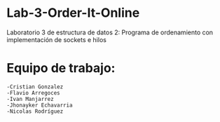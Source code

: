 # Lab-3-Order-It-Online
Laboratorio 3 de estructura de datos 2: Programa de ordenamiento con implementación de sockets e hilos
# Equipo de trabajo:
```
-Cristian Gonzalez
-Flavio Arregoces
-Ivan Manjarrez
-Jhonayker Echavarria
-Nicolas Rodríguez

```
